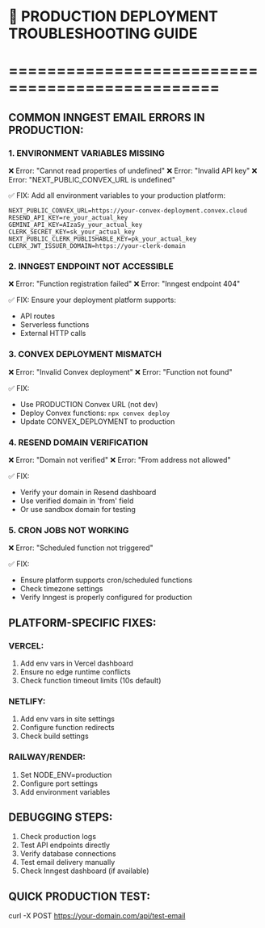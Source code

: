 # 🚨 PRODUCTION DEPLOYMENT TROUBLESHOOTING GUIDE

# ================================================

## COMMON INNGEST EMAIL ERRORS IN PRODUCTION:

### 1. ENVIRONMENT VARIABLES MISSING

❌ Error: "Cannot read properties of undefined"
❌ Error: "Invalid API key"
❌ Error: "NEXT_PUBLIC_CONVEX_URL is undefined"

✅ FIX: Add all environment variables to your production platform:

```
NEXT_PUBLIC_CONVEX_URL=https://your-convex-deployment.convex.cloud
RESEND_API_KEY=re_your_actual_key
GEMINI_API_KEY=AIzaSy_your_actual_key
CLERK_SECRET_KEY=sk_your_actual_key
NEXT_PUBLIC_CLERK_PUBLISHABLE_KEY=pk_your_actual_key
CLERK_JWT_ISSUER_DOMAIN=https://your-clerk-domain
```

### 2. INNGEST ENDPOINT NOT ACCESSIBLE

❌ Error: "Function registration failed"
❌ Error: "Inngest endpoint 404"

✅ FIX: Ensure your deployment platform supports:

- API routes
- Serverless functions
- External HTTP calls

### 3. CONVEX DEPLOYMENT MISMATCH

❌ Error: "Invalid Convex deployment"
❌ Error: "Function not found"

✅ FIX:

- Use PRODUCTION Convex URL (not dev)
- Deploy Convex functions: `npx convex deploy`
- Update CONVEX_DEPLOYMENT to production

### 4. RESEND DOMAIN VERIFICATION

❌ Error: "Domain not verified"
❌ Error: "From address not allowed"

✅ FIX:

- Verify your domain in Resend dashboard
- Use verified domain in 'from' field
- Or use sandbox domain for testing

### 5. CRON JOBS NOT WORKING

❌ Error: "Scheduled function not triggered"

✅ FIX:

- Ensure platform supports cron/scheduled functions
- Check timezone settings
- Verify Inngest is properly configured for production

## PLATFORM-SPECIFIC FIXES:

### VERCEL:

1. Add env vars in Vercel dashboard
2. Ensure no edge runtime conflicts
3. Check function timeout limits (10s default)

### NETLIFY:

1. Add env vars in site settings
2. Configure function redirects
3. Check build settings

### RAILWAY/RENDER:

1. Set NODE_ENV=production
2. Configure port settings
3. Add environment variables

## DEBUGGING STEPS:

1. Check production logs
2. Test API endpoints directly
3. Verify database connections
4. Test email delivery manually
5. Check Inngest dashboard (if available)

## QUICK PRODUCTION TEST:

curl -X POST https://your-domain.com/api/test-email
